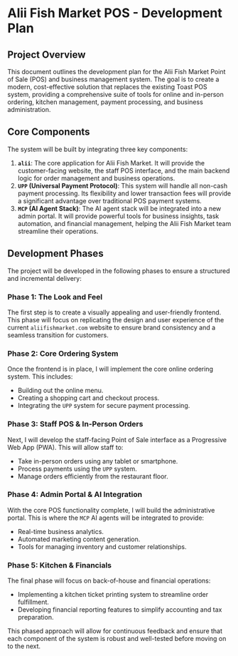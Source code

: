 # Alii Fish Market POS - Development Plan

## Project Overview

This document outlines the development plan for the Alii Fish Market Point of Sale (POS) and business management system. The goal is to create a modern, cost-effective solution that replaces the existing Toast POS system, providing a comprehensive suite of tools for online and in-person ordering, kitchen management, payment processing, and business administration.

## Core Components

The system will be built by integrating three key components:

1.  **`alii`**: The core application for Alii Fish Market. It will provide the customer-facing website, the staff POS interface, and the main backend logic for order management and business operations.
2.  **`UPP` (Universal Payment Protocol)**: This system will handle all non-cash payment processing. Its flexibility and lower transaction fees will provide a significant advantage over traditional POS payment systems.
3.  **`MCP` (AI Agent Stack)**: The AI agent stack will be integrated into a new admin portal. It will provide powerful tools for business insights, task automation, and financial management, helping the Alii Fish Market team streamline their operations.

## Development Phases

The project will be developed in the following phases to ensure a structured and incremental delivery:

### Phase 1: The Look and Feel

The first step is to create a visually appealing and user-friendly frontend. This phase will focus on replicating the design and user experience of the current `aliifishmarket.com` website to ensure brand consistency and a seamless transition for customers.

### Phase 2: Core Ordering System

Once the frontend is in place, I will implement the core online ordering system. This includes:
- Building out the online menu.
- Creating a shopping cart and checkout process.
- Integrating the `UPP` system for secure payment processing.

### Phase 3: Staff POS & In-Person Orders

Next, I will develop the staff-facing Point of Sale interface as a Progressive Web App (PWA). This will allow staff to:
- Take in-person orders using any tablet or smartphone.
- Process payments using the `UPP` system.
- Manage orders efficiently from the restaurant floor.

### Phase 4: Admin Portal & AI Integration

With the core POS functionality complete, I will build the administrative portal. This is where the `MCP` AI agents will be integrated to provide:
- Real-time business analytics.
- Automated marketing content generation.
- Tools for managing inventory and customer relationships.

### Phase 5: Kitchen & Financials

The final phase will focus on back-of-house and financial operations:
- Implementing a kitchen ticket printing system to streamline order fulfillment.
- Developing financial reporting features to simplify accounting and tax preparation.

This phased approach will allow for continuous feedback and ensure that each component of the system is robust and well-tested before moving on to the next.
